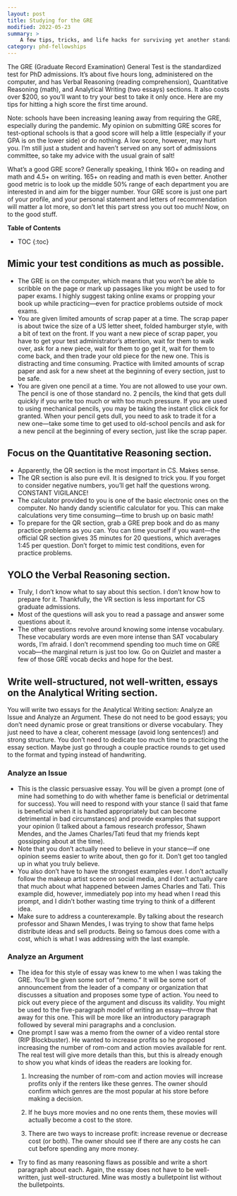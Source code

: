 ```yaml
---
layout: post
title: Studying for the GRE
modified: 2022-05-23
summary: >
    A few tips, tricks, and life hacks for surviving yet another standardized test.
category: phd-fellowships
---
```

The GRE (Graduate Record Examination) General Test is the standardized test for PhD admissions. It’s about five hours long, administered on the computer, and has Verbal Reasoning (reading comprehension), Quantitative Reasoning (math), and Analytical Writing (two essays) sections. It also costs over $200, so you’ll want to try your best to take it only once. Here are my tips for hitting a high score the first time around.

Note: schools have been increasing leaning away from requiring the GRE, especially during the pandemic. My opinion on submitting GRE scores for test-optional schools is that a good score will help a little (especially if your GPA is on the lower side) or do nothing. A low score, however, may hurt you. I’m still just a student and haven’t served on any sort of admissions committee, so take my advice with the usual grain of salt!

What’s a good GRE score? Generally speaking, I think 160+ on reading and math and 4.5+ on writing. 165+ on reading and math is even better. Another good metric is to look up the middle 50% range of each department you are interested in and aim for the bigger number. Your GRE score is just one part of your profile, and your personal statement and letters of recommendation will matter a lot more, so don’t let this part stress you out too much! Now, on to the good stuff.

**Table of Contents**
- TOC
{:toc}

## Mimic your test conditions as much as possible.
- The GRE is on the computer, which means that you won’t be able to scribble on the page or mark up passages like you might be used to for paper exams. I highly suggest taking online exams or propping your book up while practicing—even for practice problems outside of mock exams.
- You are given limited amounts of scrap paper at a time. The scrap paper is about twice the size of a US letter sheet, folded hamburger style, with a bit of text on the front. If you want a new piece of scrap paper, you have to get your test administrator’s attention, wait for them to walk over, ask for a new piece, wait for them to go get it, wait for them to come back, and then trade your old piece for the new one. This is distracting and time consuming. Practice with limited amounts of scrap paper and ask for a new sheet at the beginning of every section, just to be safe.
- You are given one pencil at a time. You are not allowed to use your own. The pencil is one of those standard no. 2 pencils, the kind that gets dull quickly if you write too much or with too much pressure. If you are used to using mechanical pencils, you may be taking the instant click click for granted. When your pencil gets dull, you need to ask to trade it for a new one—take some time to get used to old-school pencils and ask for a new pencil at the beginning of every section, just like the scrap paper.

## Focus on the Quantitative Reasoning section.
- Apparently, the QR section is the most important in CS. Makes sense.
- The QR section is also pure evil. It is designed to trick you. If you forget to consider negative numbers, you’ll get half the questions wrong. CONSTANT VIGILANCE!
- The calculator provided to you is one of the basic electronic ones on the computer. No handy dandy scientific calculator for you. This can make calculations very time consuming—time to brush up on basic math!
- To prepare for the QR section, grab a GRE prep book and do as many practice problems as you can. You can time yourself if you want—the official QR section gives 35 minutes for 20 questions, which averages 1:45 per question. Don’t forget to mimic test conditions, even for practice problems.

## YOLO the Verbal Reasoning section.
- Truly, I don’t know what to say about this section. I don’t know how to prepare for it. Thankfully, the VR section is less important for CS graduate admissions.
- Most of the questions will ask you to read a passage and answer some questions about it.
- The other questions revolve around knowing some intense vocabulary. These vocabulary words are even more intense than SAT vocabulary words, I’m afraid. I don’t recommend spending too much time on GRE vocab—the marginal return is just too low. Go on Quizlet and master a few of those GRE vocab decks and hope for the best.

## Write well-structured, not well-written, essays on the Analytical Writing section.
You will write two essays for the Analytical Writing section: Analyze an Issue and Analyze an Argument. These do not need to be good essays; you don’t need dynamic prose or great transitions or diverse vocabulary. They just need to have a clear, coherent message (avoid long sentences!) and strong structure. You don’t need to dedicate too much time to practicing the essay section. Maybe just go through a couple practice rounds to get used to the format and typing instead of handwriting.

### Analyze an Issue
- This is the classic persuasive essay. You will be given a prompt (one of mine had something to do with whether fame is beneficial or detrimental for success). You will need to respond with your stance (I said that fame is beneficial when it is handled appropriately but can become detrimental in bad circumstances) and provide examples that support your opinion (I talked about a famous research professor, Shawn Mendes, and the James Charles/Tati feud that my friends kept gossipping about at the time).
- Note that you don’t actually need to believe in your stance—if one opinion seems easier to write about, then go for it. Don’t get too tangled up in what you truly believe.
- You also don’t have to have the strongest examples ever. I don’t actually follow the makeup artist scene on social media, and I don’t actually care that much about what happened between James Charles and Tati. This example did, however, immediately pop into my head when I read this prompt, and I didn’t bother wasting time trying to think of a different idea.
- Make sure to address a counterexample. By talking about the research professor and Shawn Mendes, I was trying to show that fame helps distribute ideas and sell products. Being so famous does come with a cost, which is what I was addressing with the last example.

### Analyze an Argument
- The idea for this style of essay was knew to me when I was taking the GRE. You’ll be given some sort of “memo.” It will be some sort of announcement from the leader of a company or organization that discusses a situation and proposes some type of action. You need to pick out every piece of the argument and discuss its validity. You might be used to the five-paragraph model of writing an essay—throw that away for this one. This will be more like an introductory paragraph followed by several mini paragraphs and a conclusion.
- One prompt I saw was a memo from the owner of a video rental store (RIP Blockbuster). He wanted to increase profits so he proposed increasing the number of rom-com and action movies available for rent. The real test will give more details than this, but this is already enough to show you what kinds of ideas the readers are looking for.
    1. Increasing the number of rom-com and action movies will increase profits only if the renters like these genres. The owner should confirm which genres are the most popular at his store before making a decision.

    1. If he buys more movies and no one rents them, these movies will actually become a cost to the store.

    1. There are two ways to increase profit: increase revenue or decrease cost (or both). The owner should see if there are any costs he can cut before spending any more money.
- Try to find as many reasoning flaws as possible and write a short paragraph about each. Again, the essay does not have to be well-written, just well-structured. Mine was mostly a bulletpoint list without the bulletpoints.